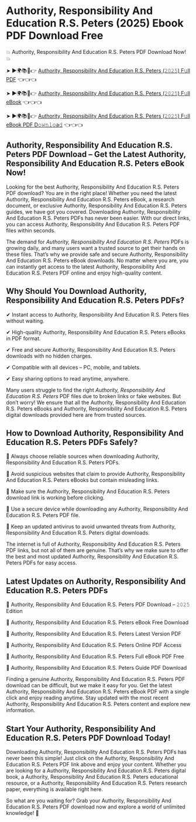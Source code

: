 # Authority, Responsibility And Education R.S. Peters (2025) Ebook PDF Download Free

💥 Authority, Responsibility And Education R.S. Peters PDF Download Now! 💥

➤ ►🌍📚📱👉 [Authority, Responsibility And Education R.S. Peters (𝟸𝟶𝟸𝟻) F𝚞ll PDF](https://getpdf.xyz/authority-responsibility-and-education-r.s.-peters) 👈👈👈


➤ ►🌍📚📱👉 [Authority, Responsibility And Education R.S. Peters (𝟸𝟶𝟸𝟻) F𝚞ll eBook](https://getpdf.xyz/authority-responsibility-and-education-r.s.-peters) 👈👈👈


➤ ►🌍📚📱👉 [Authority, Responsibility And Education R.S. Peters (𝟸𝟶𝟸𝟻) F𝚞ll eBook PDF D𝚘𝚠𝚗𝚕𝚘a𝚍](https://getpdf.xyz/authority-responsibility-and-education-r.s.-peters) 👈👈👈


## Authority, Responsibility And Education R.S. Peters PDF Download – Get the Latest Authority, Responsibility And Education R.S. Peters eBook Now!

Looking for the best Authority, Responsibility And Education R.S. Peters PDF download? You are in the right place! Whether you need the latest Authority, Responsibility And Education R.S. Peters eBook, a research document, or exclusive Authority, Responsibility And Education R.S. Peters guides, we have got you covered. Downloading Authority, Responsibility And Education R.S. Peters PDFs has never been easier. With our direct links, you can access Authority, Responsibility And Education R.S. Peters PDF files within seconds.

The demand for *Authority, Responsibility And Education R.S. Peters* PDFs is growing daily, and many users want a trusted source to get their hands on these files. That’s why we provide safe and secure Authority, Responsibility And Education R.S. Peters eBook downloads. No matter where you are, you can instantly get access to the latest Authority, Responsibility And Education R.S. Peters PDF online and enjoy high-quality content.

## Why Should You Download Authority, Responsibility And Education R.S. Peters PDFs?

✔ Instant access to Authority, Responsibility And Education R.S. Peters files without waiting.

✔ High-quality Authority, Responsibility And Education R.S. Peters eBooks in PDF format.

✔ Free and secure Authority, Responsibility And Education R.S. Peters downloads with no hidden charges.

✔ Compatible with all devices – PC, mobile, and tablets.

✔ Easy sharing options to read anytime, anywhere.

Many users struggle to find the right *Authority, Responsibility And Education R.S. Peters* PDF files due to broken links or fake websites. But don’t worry! We ensure that all the Authority, Responsibility And Education R.S. Peters eBooks and Authority, Responsibility And Education R.S. Peters digital downloads provided here are from trusted sources.

## How to Download Authority, Responsibility And Education R.S. Peters PDFs Safely?

📌 Always choose reliable sources when downloading Authority, Responsibility And Education R.S. Peters PDFs.

📌 Avoid suspicious websites that claim to provide Authority, Responsibility And Education R.S. Peters eBooks but contain misleading links.

📌 Make sure the Authority, Responsibility And Education R.S. Peters download link is working before clicking.

📌 Use a secure device while downloading any Authority, Responsibility And Education R.S. Peters PDF file.

📌 Keep an updated antivirus to avoid unwanted threats from Authority, Responsibility And Education R.S. Peters digital downloads.

The internet is full of Authority, Responsibility And Education R.S. Peters PDF links, but not all of them are genuine. That’s why we make sure to offer the best and most updated Authority, Responsibility And Education R.S. Peters PDFs for easy access.

## Latest Updates on Authority, Responsibility And Education R.S. Peters PDFs

🔹 Authority, Responsibility And Education R.S. Peters PDF Download – 𝟸𝟶𝟸𝟻 Edition

🔹 Authority, Responsibility And Education R.S. Peters eBook Free Download

🔹 Authority, Responsibility And Education R.S. Peters Latest Version PDF

🔹 Authority, Responsibility And Education R.S. Peters Online PDF Access

🔹 Authority, Responsibility And Education R.S. Peters Full eBook PDF Free

🔹 Authority, Responsibility And Education R.S. Peters Guide PDF Download

Finding a genuine Authority, Responsibility And Education R.S. Peters PDF download can be difficult, but we make it easy for you. Get the latest Authority, Responsibility And Education R.S. Peters eBook PDF with a single click and enjoy reading anytime. Stay updated with the most recent Authority, Responsibility And Education R.S. Peters content and explore new information.

## Start Your Authority, Responsibility And Education R.S. Peters PDF Download Today!

Downloading Authority, Responsibility And Education R.S. Peters PDFs has never been this simple! Just click on the Authority, Responsibility And Education R.S. Peters PDF link above and enjoy your content. Whether you are looking for a Authority, Responsibility And Education R.S. Peters digital book, a Authority, Responsibility And Education R.S. Peters educational resource, or a Authority, Responsibility And Education R.S. Peters research paper, everything is available right here.

So what are you waiting for? Grab your Authority, Responsibility And Education R.S. Peters PDF download now and explore a world of unlimited knowledge! 🚀